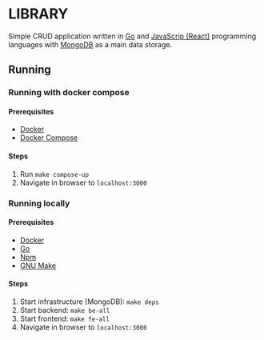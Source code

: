 
# LIBRARY
Simple CRUD application written in [Go](https://golang.org/) and [JavaScrip (React)](https://reactjs.org/) programming languages with [MongoDB](https://www.mongodb.com/) as a main data storage.


## Running

### Running with docker compose

#### Prerequisites
- [Docker](https://www.docker.com/)
- [Docker Compose](https://docs.docker.com/compose/)

#### Steps
1. Run `make compose-up`
2. Navigate in browser to `localhost:3000`

### Running locally

#### Prerequisites
- [Docker](https://www.docker.com/)
- [Go](https://golang.org/)
- [Npm](https://www.npmjs.com/)
- [GNU Make](https://www.gnu.org/software/make/)

#### Steps
1. Start infrastructure (MongoDB): `make deps`
2. Start backend: `make be-all`
3. Start frontend: `make fe-all`
4. Navigate in browser to `localhost:3000`
